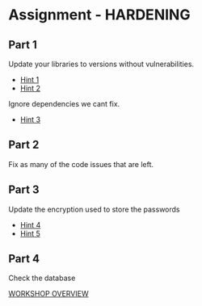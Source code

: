 # Assignment - HARDENING

## Part 1
Update your libraries to versions without vulnerabilities. 

- [Hint 1](hint1.md)
- [Hint 2](hint2.md)

Ignore dependencies we cant fix.

- [Hint 3](hint3.md)

## Part 2
Fix as many of the code issues that are left.

## Part 3
Update the encryption used to store the passwords
- [Hint 4](hint4.md)
- [Hint 5](hint5.md)

## Part 4
Check the database


[WORKSHOP OVERVIEW](../WORKSHOP.md)